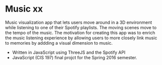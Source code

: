 # Music xx
Music visualization app that lets users move around in a 3D environment while listening to one of their Spotify playlists. The moving scenes move to the tempo of the music. The motivation for creating this app was to enrich the music listening experience by allowing users to more closely link music to memories by addding a visual dimension to music.
<ul>
<li> Written in JavaScript using ThreeJS and the Spotify API </li>
<li> JavaScript (CIS 197) final projct for the Spring 2016 semester. </li>
</ul>
